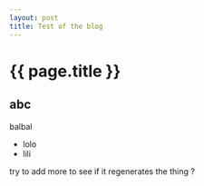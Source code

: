 ```yaml
---
layout: post
title: Test of the blog
---
```


{{ page.title }}
================

abc
---

balbal

- lolo
- lili

try to add more to see if it regenerates the thing ?
